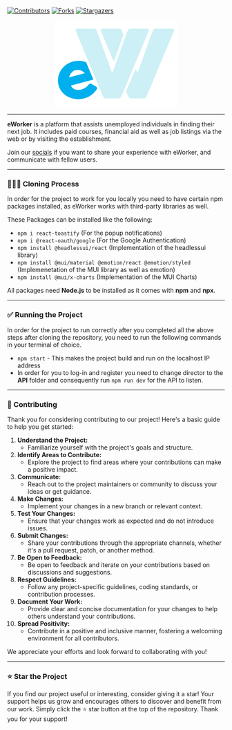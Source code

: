 [![Contributors][contributors-shield]][contributors-url]
[![Forks][forks-shield]][forks-url]
[![Stargazers][stars-shield]][stars-url]

<!-- LOGO SECTION -->
<div align="center">
    <a href="">
        <img src="./public/images/logo.png" width="auto" height="200px">
    </a>
</div>
<hr>
<!-- MAIN SECTION -->
<p><b>eWorker</b> is a platform that assists unemployed individuals in finding their next job. It includes paid courses, financial aid as well as job listings via the web or by visiting the establishment.

Join our <a href="https://discord.gg/fUdGeYcryy" target="_blank">socials</a> if you want to share your experience with eWorker, and communicate with fellow users.
</p>
<hr>
<!-- CLONING PROCESS -->
<h3>🧑🏻‍🔧 Cloning Process</h3>
<p>In order for the project to work for you locally you need to have certain npm packages installed, as eWorker works with third-party libraries as well.

These Packages can be installed like the following:</p>

- `npm i react-toastify` (For the popup notifications)
- `npm i @react-oauth/google` (For the Google Authentication)
- `npm install @headlessui/react` (Implementation of the headlessui library)
- `npm install @mui/material @emotion/react @emotion/styled` (Implemenetation of the MUI library as well as emotion)
- `npm install @mui/x-charts` (Implementation of the MUI Charts)

All packages need **Node.js** to be installed as it comes with **npm** and **npx**.
<hr>
<!-- RUNNING THE PORJECT -->
<h3>✅ Running the Project</h3>
<p>In order for the project to run correctly after you completed all the above steps after cloning the repository, you need to run the following commands in your terminal of choice.</p>

- `npm start` - This makes the project build and run on the localhost IP address
- In order for you to log-in and register you need to change director to the **API** folder and consequently run `npm run dev` for the API to listen.
<hr>

<!-- CONTRIBUTING SECTION -->
<h3>🤝 Contributing</h3>

<p>Thank you for considering contributing to our project! Here's a basic guide to help you get started:</p>

1. **Understand the Project:**
   - Familiarize yourself with the project's goals and structure.
2. **Identify Areas to Contribute:**
   - Explore the project to find areas where your contributions can make a positive impact.
3. **Communicate:**
   - Reach out to the project maintainers or community to discuss your ideas or get guidance.
4. **Make Changes:**
   - Implement your changes in a new branch or relevant context.
5. **Test Your Changes:**
   - Ensure that your changes work as expected and do not introduce issues.
6. **Submit Changes:**
   - Share your contributions through the appropriate channels, whether it's a pull request, patch, or another method.
7. **Be Open to Feedback:**
   - Be open to feedback and iterate on your contributions based on discussions and suggestions.
8. **Respect Guidelines:**
   - Follow any project-specific guidelines, coding standards, or contribution processes.
9. **Document Your Work:**
   - Provide clear and concise documentation for your changes to help others understand your contributions.
10. **Spread Positivity:**
    - Contribute in a positive and inclusive manner, fostering a welcoming environment for all contributors.

We appreciate your efforts and look forward to collaborating with you!
<hr>
<h3>⭐️ Star the Project</h3>

If you find our project useful or interesting, consider giving it a star! Your support helps us grow and encourages others to discover and benefit from our work. Simply click the ⭐️ star button at the top of the repository. Thank you for your support!




<!-- MARKDOWN LINKS & IMAGES -->
<!-- https://www.markdownguide.org/basic-syntax/#reference-style-links -->
[contributors-shield]: https://img.shields.io/github/contributors/codebydean/e-Worker.svg?style=flat
[contributors-url]: https://github.com/codebydean/e-Worker/graphs/contributors

[forks-shield]: https://img.shields.io/github/forks/codebydean/e-Worker.svg?style=flat
[forks-url]: https://github.com/codebydean/e-Worker/network/members

[stars-shield]: https://img.shields.io/github/stars/codebydean/e-Worker.svg?style=flat
[stars-url]: https://github.com/codebydean/e-Worker/stargazers

[issues-shield]: https://img.shields.io/github/issues/codebydean/e-Worker.svg?flat
[issues-url]: https://github.com/codebydean/e-Worker/issues

[license-shield]: https://img.shields.io/github/license/codebydean/e-Worker.svg?flat
[license-url]: https://github.com/codebydean/e-Worker/blob/master/LICENSE.txt


[Next.js]: https://img.shields.io/badge/next.js-000000?style=for-the-badge&logo=nextdotjs&logoColor=white
[Next-url]: https://nextjs.org/
[React.js]: https://img.shields.io/badge/React-20232A?style=for-the-badge&logo=react&logoColor=61DAFB
[React-url]: https://reactjs.org/
[MongoDB]: https://img.shields.io/badge/MongoDB-%234ea94b.svg?style=for-the-badge&logo=mongodb&logoColor=white
[MongoDB-url]: https://www.mongodb.com/
[Visual Studio Code]: https://img.shields.io/badge/Visual%20Studio%20Code-0078d7.svg?style=for-the-badge&logo=visual-studio-code&logoColor=white
[Tailwind.com]: https://img.shields.io/badge/Tailwind-563D7C?style=for-the-badge&logo=bootstrap&logoColor=white
[Tailwind-url]: https://tailwindcss.com
